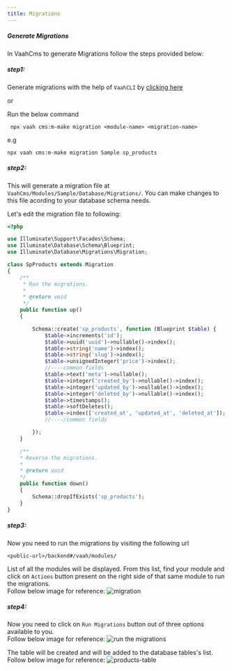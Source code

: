 ```yaml
---
title: Migrations
---
```


##### Generate Migrations

In VaahCms to generate Migrations follow the steps provided below:


##### step1: 
Generate migrations with the help of `VaahCLI` by [clicking here](../../../../vaahcli)

or

Run the below command
```shell
 npx vaah cms:m-make migration <module-name> <migration-name>
 ```
e.g

```shell
npx vaah cms:m-make migration Sample sp_products
```

##### step2: 
This will generate a migration file at `VaahCms/Modules/Sample/Database/Migrations/`. 
You can make changes to this file acording to your database schema needs.

Let's edit the migration file to following:

```php
<?php

use Illuminate\Support\Facades\Schema;
use Illuminate\Database\Schema\Blueprint;
use Illuminate\Database\Migrations\Migration;

class SpProducts extends Migration
{
    /**
     * Run the migrations.
     *
     * @return void
     */
    public function up()
    {

        Schema::create('sp_products', function (Blueprint $table) {
            $table->increments('id');
            $table->uuid('uuid')->nullable()->index();
            $table->string('name')->index();
            $table->string('slug')->index();
            $table->unsignedInteger('price')->index();
            //----common fields
            $table->text('meta')->nullable();
            $table->integer('created_by')->nullable()->index();
            $table->integer('updated_by')->nullable()->index();
            $table->integer('deleted_by')->nullable()->index();
            $table->timestamps();
            $table->softDeletes();
            $table->index(['created_at', 'updated_at', 'deleted_at']);
            //----/common fields

        });
    }

    /**
    * Reverse the migrations.
    *
    * @return void
    */
    public function down()
    {
        Schema::dropIfExists('sp_products');
    }
}

```
##### step3:
Now you need to run the migrations by visiting the following url
```http
<public-url>/backend#/vaah/modules/
```
List of all the modules will be displayed. From this list,
find your module and click on `Actions` button present on the right
side of that same module to run the migrations.   
Follow below image for reference:
<img src="/images/migration-1.png" alt="migration">

##### step4:
Now you need to click on `Run Migrations` button out of three options available to you.   
Follow below image for reference:
<img src="/images/migration-2.png" alt="run the migrations">

The table will be created and will be added to the database tables's list.   
Follow below image for reference:
<img src="/images/migration-3.png" alt="products-table">
